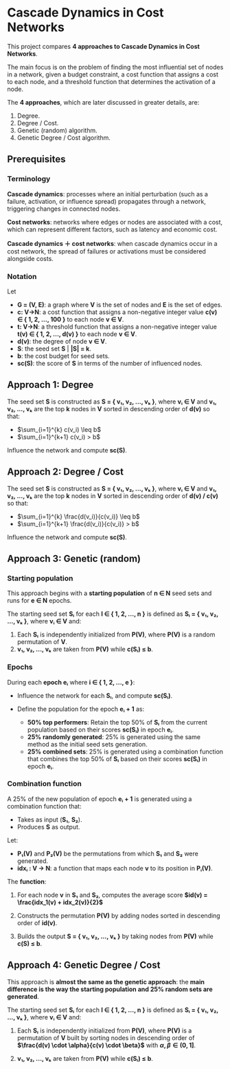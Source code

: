 # Cascade Dynamics in Cost Networks

This project compares **4 approaches to Cascade Dynamics in Cost Networks**.

The main focus is on the problem of finding the most influential set of nodes in a network, given a budget constraint, a cost function that assigns a cost to each node, and a threshold function that determines the activation of a node.

The **4 approaches**, which are later discussed in greater details, are:
1. Degree.
2. Degree / Cost.
3. Genetic (random) algorithm.
4. Genetic Degree / Cost algorithm.

## Prerequisites

### Terminology

**Cascade dynamics**: processes where an initial perturbation (such as a failure, activation, or influence spread) propagates through a network, triggering changes in connected nodes.

**Cost networks**: networks where edges or nodes are associated with a cost, which can represent different factors, such as latency and economic cost.

**Cascade dynamics ＋ cost networks**: when cascade dynamics occur in a cost network, the spread of failures or activations must be considered alongside costs.

### Notation

Let
- **G = (V, E)**: a graph where **V** is the set of nodes and **E** is the set of edges.
- **c: V→N**: a cost function that assigns a non-negative integer value **c(v) ∈ { 1, 2, ..., 100 }** to each node **v ∈ V**.
- **t: V→N**: a threshold function that assigns a non-negative integer value **t(v) ∈ { 1, 2, ..., d(v) }** to each node **v ∈ V**.
- **d(v)**: the degree of node **v ∈ V**.
- **S**: the seed set **S** | **|S| = k**.
- **b**: the cost budget for seed sets.
- **sc(S)**: the score of **S** in terms of the number of influenced nodes.

## Approach 1: Degree

The seed set **S** is constructed as **S = { v₁, v₂, ..., vₖ }**, where **vᵢ ∈ V** and **v₁, v₂, ..., vₖ** are the top **k** nodes in **V** sorted in descending order of **d(v)** so that:

- $\sum_{i=1}^{k} c(v_i) \leq b$
- $\sum_{i=1}^{k+1} c(v_i) > b$

Influence the network and compute **sc(S)**.

## Approach 2: Degree / Cost

The seed set **S** is constructed as **S = { v₁, v₂, ..., vₖ }**, where **vᵢ ∈ V** and **v₁, v₂, ..., vₖ** are the top **k** nodes in **V** sorted in descending order of **d(v) / c(v)** so that:

- $\sum_{i=1}^{k} \frac{d(v_i)}{c(v_i)} \leq b$  
- $\sum_{i=1}^{k+1} \frac{d(v_i)}{c(v_i)} > b$

Influence the network and compute **sc(S)**.

## Approach 3: Genetic (random)

### Starting population

This approach begins with a **starting population** of **n ∈ N** seed sets and runs for **e ∈ N** epochs.

The starting seed set **Sₗ** for each **l ∈ { 1, 2, ..., n }** is defined as **Sₗ = { v₁, v₂, ..., vₖ }**, where **vᵢ ∈ V** and:

1. Each **Sₗ** is independently initialized from **P(V)**, where **P(V)** is a random permutation of **V**.
2. **v₁, v₂, ..., vₖ** are taken from **P(V)** while **c(Sₗ) ≤ b**.

### Epochs

During each **epoch eᵢ** where **i ∈ { 1, 2, ..., e }**:  

- Influence the network for each **Sₗ**, and compute **sc(Sₗ)**.  
- Define the population for the epoch **eᵢ + 1** as:  

    - **50% top performers**: Retain the top 50% of **Sₗ** from the current population based on their scores **sc(Sₗ)** in epoch **eᵢ**.  
    - **25% randomly generated**: 25% is generated using the same method as the initial seed sets generation.  
    - **25% combined sets**: 25% is generated using a combination function that combines the top 50% of **Sₗ** based on their scores **sc(Sₗ)** in epoch **eᵢ**.  

### Combination function

A 25% of the new population of epoch **eᵢ + 1** is generated using a combination function that:  
- Takes as input (**S₁**, **S₂**).  
- Produces **S** as output.  

Let:  
- **P₁(V)** and **P₂(V)** be the permutations from which **S₁** and **S₂** were generated.  
- **idxᵢ : V → N**: a function that maps each node **v** to its position in **Pᵢ(V)**.  

The **function**:
1. For each node **v** in **S₁** and **S₂**, computes the average score **$id(v) = \frac{idx_1(v) + idx_2(v)}{2}$**

2. Constructs the permutation **P(V)** by adding nodes sorted in descending order of **id(v)**.  

3. Builds the output **S = { v₁, v₂, ..., vₖ }** by taking nodes from **P(V)** while **c(S) ≤ b**.

## Approach 4: Genetic Degree / Cost

This approach is **almost the same as the genetic approach**: the **main difference is the way the starting population and 25% random sets are generated**.

The starting seed set **Sₗ** for each **l ∈ { 1, 2, ..., n }** is defined as **Sₗ = { v₁, v₂, ..., vₖ }**, where **vᵢ ∈ V** and:

1. Each **Sₗ** is independently initialized from **P(V)**, where **P(V)** is a permutation of **V** built by sorting nodes in descending order of **$\frac{d(v) \cdot \alpha}{c(v) \cdot \beta}$** with **$\alpha, \beta ∈ (0, 1]$**.

2. **v₁, v₂, ..., vₖ** are taken from **P(V)** while **c(Sₗ) ≤ b**.